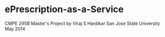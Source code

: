 ePrescription-as-a-Service
==========================
CMPE 295B Master's Project
by 
Viraj S Hardikar
San Jose State University
May 2014

